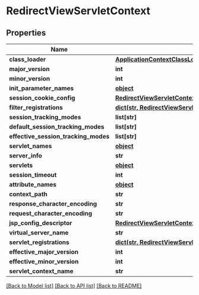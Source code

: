 # RedirectViewServletContext

## Properties
Name | Type | Description | Notes
------------ | ------------- | ------------- | -------------
**class_loader** | [**ApplicationContextClassLoaderParentUnnamedModuleClassLoader**](ApplicationContextClassLoaderParentUnnamedModuleClassLoader.md) |  | [optional] 
**major_version** | **int** |  | [optional] 
**minor_version** | **int** |  | [optional] 
**init_parameter_names** | [**object**](.md) |  | [optional] 
**session_cookie_config** | [**RedirectViewServletContextSessionCookieConfig**](RedirectViewServletContextSessionCookieConfig.md) |  | [optional] 
**filter_registrations** | [**dict(str, RedirectViewServletContextFilterRegistrations)**](RedirectViewServletContextFilterRegistrations.md) |  | [optional] 
**session_tracking_modes** | **list[str]** |  | [optional] 
**default_session_tracking_modes** | **list[str]** |  | [optional] 
**effective_session_tracking_modes** | **list[str]** |  | [optional] 
**servlet_names** | [**object**](.md) |  | [optional] 
**server_info** | **str** |  | [optional] 
**servlets** | [**object**](.md) |  | [optional] 
**session_timeout** | **int** |  | [optional] 
**attribute_names** | [**object**](.md) |  | [optional] 
**context_path** | **str** |  | [optional] 
**response_character_encoding** | **str** |  | [optional] 
**request_character_encoding** | **str** |  | [optional] 
**jsp_config_descriptor** | [**RedirectViewServletContextJspConfigDescriptor**](RedirectViewServletContextJspConfigDescriptor.md) |  | [optional] 
**virtual_server_name** | **str** |  | [optional] 
**servlet_registrations** | [**dict(str, RedirectViewServletContextServletRegistrations)**](RedirectViewServletContextServletRegistrations.md) |  | [optional] 
**effective_major_version** | **int** |  | [optional] 
**effective_minor_version** | **int** |  | [optional] 
**servlet_context_name** | **str** |  | [optional] 

[[Back to Model list]](../README.md#documentation-for-models) [[Back to API list]](../README.md#documentation-for-api-endpoints) [[Back to README]](../README.md)


